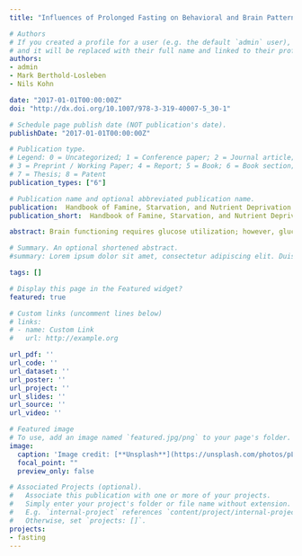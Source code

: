 ```yaml
---
title: "Influences of Prolonged Fasting on Behavioral and Brain Patterns"

# Authors
# If you created a profile for a user (e.g. the default `admin` user), write the username (folder name) here 
# and it will be replaced with their full name and linked to their profile.
authors:
- admin
- Mark Berthold-Losleben
- Nils Kohn

date: "2017-01-01T00:00:00Z"
doi: "http://dx.doi.org/10.1007/978-3-319-40007-5_30-1"

# Schedule page publish date (NOT publication's date).
publishDate: "2017-01-01T00:00:00Z"

# Publication type.
# Legend: 0 = Uncategorized; 1 = Conference paper; 2 = Journal article;
# 3 = Preprint / Working Paper; 4 = Report; 5 = Book; 6 = Book section;
# 7 = Thesis; 8 = Patent
publication_types: ["6"]

# Publication name and optional abbreviated publication name.
publication:  Handbook of Famine, Starvation, and Nutrient Deprivation
publication_short:  Handbook of Famine, Starvation, and Nutrient Deprivation

abstract: Brain functioning requires glucose utilization; however, glucose is a limited resource for the organism, by depending mainly on our food consumption. Prolonged fasting can inevitably reduce the amount of glucose necessary to maintain neuronal activities and therefore, can negatively affect cognitive processes. To date, fasting for esthetical reasons or for unhealthy habits are the common behaviors that lead to low blood glucose levels; however, their effects on brain functioning, such as memory processes, attention levels, and self-control are still poorly investigated. The present work wants to summarize some of the most recent evidences on prolonged fasting effects on brain functioning and attempts to integrate these evidences in a recent model of self-regulation. Additionally, the consequences of low blood glucose levels on neuronal activities (fMRI) are described and discussed from the practical and clinical point of view. Overall, prolonged fasting and subsequent low blood glucose levels seem to decrease self-regulation abilities and negatively affect the attentional system. These results suggest that glucose levels need to be taken in account in fMRI protocols and monitored in circumstances where brain functioning is already compromised, such as in dementia and psychiatric conditions.

# Summary. An optional shortened abstract.
#summary: Lorem ipsum dolor sit amet, consectetur adipiscing elit. Duis posuere tellus ac convallis placerat. Proin tincidunt magna sed ex sollicitudin condimentum.

tags: []

# Display this page in the Featured widget?
featured: true

# Custom links (uncomment lines below)
# links:
# - name: Custom Link
#   url: http://example.org

url_pdf: ''
url_code: ''
url_dataset: ''
url_poster: ''
url_project: ''
url_slides: ''
url_source: ''
url_video: ''

# Featured image
# To use, add an image named `featured.jpg/png` to your page's folder. 
image:
  caption: 'Image credit: [**Unsplash**](https://unsplash.com/photos/pLCdAaMFLTE)'
  focal_point: ""
  preview_only: false

# Associated Projects (optional).
#   Associate this publication with one or more of your projects.
#   Simply enter your project's folder or file name without extension.
#   E.g. `internal-project` references `content/project/internal-project/index.md`.
#   Otherwise, set `projects: []`.
projects:
- fasting
---
```

